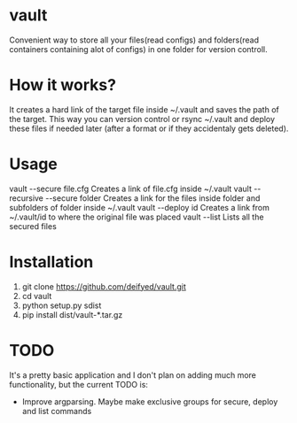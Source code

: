 vault
=====

Convenient way to store all your files(read configs) and folders(read containers containing alot of configs) in one folder for version controll.

How it works?
=====

It creates a hard link of the target file inside ~/.vault and saves the path of the target. This way you can version control or rsync ~/.vault and deploy these files if needed later (after a format or if they accidentaly gets deleted).

Usage
=====

vault --secure file.cfg Creates a link of file.cfg inside ~/.vault
vault --recursive --secure folder Creates a link for the files inside folder and subfolders of folder inside ~/.vault 
vault --deploy id Creates a link from ~/.vault/id to where the original file was placed
vault --list Lists all the secured files

Installation
=====

1. git clone https://github.com/deifyed/vault.git
2. cd vault
3. python setup.py sdist
4. pip install dist/vault-*.tar.gz

TODO
=====

It's a pretty basic application and I don't plan on adding much more functionality, but the current TODO is:
* Improve argparsing. Maybe make exclusive groups for secure, deploy and list commands
